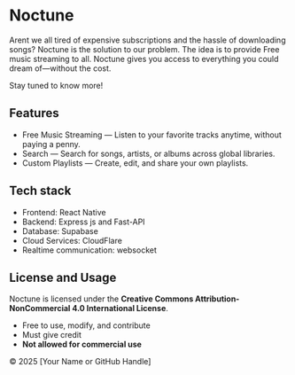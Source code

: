 
# Noctune

Arent we all tired of expensive subscriptions and the hassle of downloading songs?
Noctune is the solution to our problem.
The idea is to provide Free music streaming to all.
Noctune gives you access to everything you could dream of—without the cost.

Stay tuned to know more!

## Features
-  Free Music Streaming — Listen to your favorite tracks anytime, without paying a penny.
-  Search — Search for songs, artists, or albums across global libraries. 
-  Custom Playlists — Create, edit, and share your own playlists.

## Tech stack
- Frontend: React Native
- Backend: Express js and Fast-API
- Database: Supabase
- Cloud Services: CloudFlare
- Realtime communication: websocket 
  
## License and Usage

Noctune is licensed under the **Creative Commons Attribution-NonCommercial 4.0 International License**.

- Free to use, modify, and contribute
- Must give credit
- **Not allowed for commercial use**

© 2025 [Your Name or GitHub Handle]


